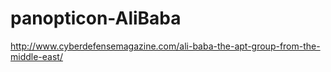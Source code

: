 # panopticon-AliBaba

http://www.cyberdefensemagazine.com/ali-baba-the-apt-group-from-the-middle-east/
